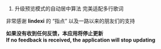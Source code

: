 ﻿1. 升级预览模式的自动居中算法
	完美适配多行歌词
   
非常感谢 **lindexi** 的 “指点” 以及一路以来的朋友们的支持    
    
**如果没有收到任何反馈，本应用将停止更新   
If no feedback is received, the application will stop updating**